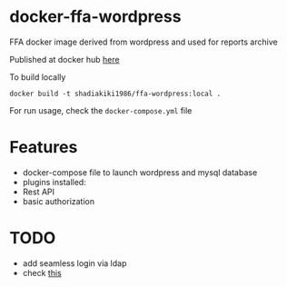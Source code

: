 # docker-ffa-wordpress
FFA docker image derived from wordpress and used for reports archive

Published at docker hub [here](https://hub.docker.com/r/shadiakiki1986/ffa-wordpress/)

To build locally
```
docker build -t shadiakiki1986/ffa-wordpress:local .
```

For run usage, check the `docker-compose.yml` file

# Features
* docker-compose file to launch wordpress and mysql database
* plugins installed:
 * Rest API
 * basic authorization

# TODO
* add seamless login via ldap
 * check [this](https://github.com/it-herz/docker-wordpress/blob/master/Dockerfile)
